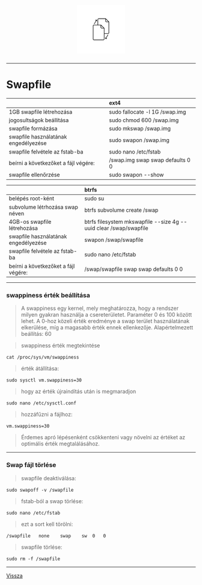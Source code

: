<h1 align="center">
<img src="../.pictures/swap.png" alt="swap" width=128 />
</h1>

---

# Swapfile

|     | ext4 |
| :-- | :--- |
| 1GB swapfile létrehozása | sudo fallocate -l 1G /swap.img |
|  jogosultságok beállítása | sudo chmod 600 /swap.img |
| swapfile formázása | sudo mkswap /swap.img |
| swapfile használatának engedélyezése | sudo swapon /swap.img |
| swapfile felvétele az fstab-ba | sudo nano /etc/fstab |
|  beírni a következőket a fájl végére: | /swap.img	swap	swap	defaults	0	0 |
| swapfile ellenőrzése | sudo swapon --show |

|     | btrfs |
| :-- | :---- |
| belépés root-ként | sudo su |
| subvolume létrhozása swap néven | btrfs subvolume create /swap |
| 4GB-os swapfile létrehozása | btrfs filesystem mkswapfile --size 4g --uuid clear /swap/swapfile |
| swapfile használatának engedélyezése | swapon /swap/swapfile |
| swapfile felvétele az fstab-ba | sudo nano /etc/fstab |
|  beírni a következőket a fájl végére: | /swap/swapfile	swap	swap	defaults	0	0 |

---

### swappiness érték beállítása

> A swappiness egy kernel, mely meghatározza, hogy a rendszer milyen gyakran használja a csereterületet. Paraméter 0 és 100 között lehet. A 0-hoz közeli érték eredménye a swap terület használatának elkerülése, míg a magasabb érték ennek ellenkezője. Alapértelmezett beállítás: 60

> swappiness érték megtekintése

```
cat /proc/sys/vm/swappiness
```

> érték átállítása:

```
sudo sysctl vm.swappiness=30
```

> hogy az érték újraindítás után is megmaradjon

```
sudo nano /etc/sysctl.conf
```

> hozzáfűzni a fájlhoz:

```
vm.swappiness=30
```

> Érdemes apró lépésenként csökkenteni vagy növelni az értéket az optimális érték megtalálásához.

---

### Swap fájl törlése

> swapfile deaktiválása:

```
sudo swapoff -v /swapfile
```

> fstab-ból a swap törlése:

```
sudo nano /etc/fstab
```

> ezt a sort kell törölni:

```
/swapfile	none	swap	sw	0	0
```

> swapfile törlése:

```
sudo rm -f /swapfile
```

---

[Vissza](../README.md)
